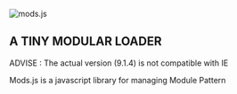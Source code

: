 ![mods.js](http://img837.imageshack.us/img837/1880/modsjslogo.png)

## A TINY MODULAR LOADER

ADVISE : The actual version (9.1.4) is not compatible with IE

Mods.js is a javascript library for managing Module Pattern



